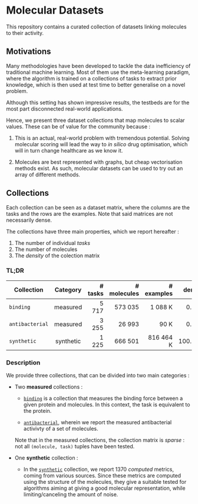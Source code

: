 # Molecular Datasets

This repository contains a curated collection of datasets linking molecules to their activity.

## Motivations

Many methodologies have been developed to tackle the data inefficiency of traditional machine learning. Most of them use the meta-learning paradigm, where the algorithm is trained on a collections of tasks to extract prior knowledge, which is then used at test time to better generalise on a novel problem.

Although this setting has shown impressive results, the testbeds are for the most part disconnected real-world applications.

Hence, we present three dataset collections that map molecules to scalar values. These can be of value for the community because :

1. This is an actual, real-world problem with tremendous potential. Solving molecular scoring will lead the way to _in silico_ drug optimisation, which will in turn change healthcare as we know it.

2. Molecules are best represented with graphs, but cheap vectorisation methods exist. As such, molecular datasets can be used to try out an array of different methods.


## Collections

Each collection can be seen as a dataset matrix, where the columns are the tasks and the rows are the examples. Note that said matrices are not necessarily dense.

The collections have three main properties, which we report hereafter :

1. The number of individual _tasks_
2. The number of molecules
3. The _density_ of the colection matrix

### TL;DR

| Collection      | Category  | # tasks | # molecules | # examples | density |
| --------------- |:---------:| -------:| -----------:| ----------:| -------:|
| `binding`       | measured  |   5 717 |     573 035 |   1 088 K |   0.03% |
| `antibacterial` | measured  |   3 255 |      26 993 |      90 K |   0.04% |
| `synthetic`     | synthetic |   1 225 |     666 501 | 816 464 K | 100.00% |

### Description

We provide three collections, that can be divided into two main categories :

* Two **measured** collections :

    * [`binding`](binding/) is a collection that measures the binding force between a given protein and molecules. In this context, the task is equivalent to the protein.

    * [`antibacterial`](antibacterial/), wherein we report the measured antibacterial activivty of a set of molecules.

  Note that in the measured collections, the collection matrix is _sparse_ : not all `(molecule, task)` tuples have been tested.

* One **synthetic** collection :

  * In the [`synthetic`](synthetic) collection, we report 1370 _computed_ metrics, coming from various sources. Since these metrics are computed using the structure of the molecules, they give a suitable tested for algorithms aiming at giving a good molecular representation, while limiting/canceling the amount of noise.
